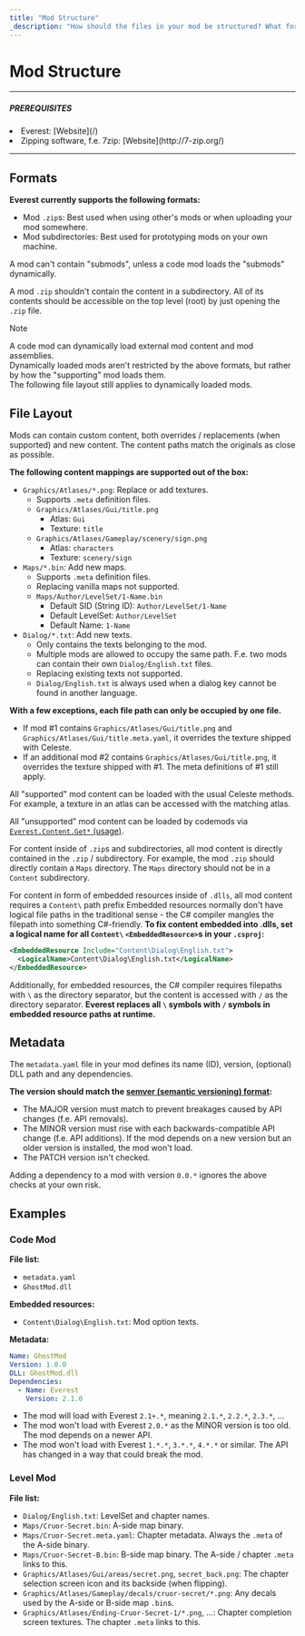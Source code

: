 ```yaml
---
title: "Mod Structure"
_description: "How should the files in your mod be structured? What formats are supported? This chapter lists some common mod structure information."
---
```


# Mod Structure

----

<!-- TODO: Get > [!PREREQUISITES] working -->
<div class="PREREQUISITES">
<h5>PREREQUISITES</h5>
<p>
<li>Everest: [Website](/)</li>
<li>Zipping software, f.e. 7zip: [Website](http://7-zip.org/)</li>
</p>
</div>

----

## Formats

**Everest currently supports the following formats:**
- Mod `.zip`s: Best used when using other's mods or when uploading your mod somewhere.
- Mod subdirectories: Best used for prototyping mods on your own machine.

A mod can't contain "submods", unless a code mod loads the "submods" dynamically.

A mod `.zip` shouldn't contain the content in a subdirectory. All of its contents should be accessible on the top level (root) by just opening the `.zip` file.

> [!NOTE]
> A code mod can dynamically load external mod content and mod assemblies.  
> Dynamically loaded mods aren't restricted by the above formats, but rather by how the "supporting" mod loads them.  
> The following file layout still applies to dynamically loaded mods.

## File Layout

Mods can contain custom content, both overrides / replacements (when supported) and new content. The content paths match the originals as close as possible.

**The following content mappings are supported out of the box:**
- `Graphics/Atlases/*.png`: Replace or add textures.
    - Supports `.meta` definition files.
    - `Graphics/Atlases/Gui/title.png`
        - Atlas: `Gui`
        - Texture: `title`
    - `Graphics/Atlases/Gameplay/scenery/sign.png`
        - Atlas: `characters`
        - Texture: `scenery/sign`
- `Maps/*.bin`: Add new maps.
    - Supports `.meta` definition files.
    - Replacing vanilla maps not supported.
    - `Maps/Author/LevelSet/1-Name.bin`
        - Default SID (String ID): `Author/LevelSet/1-Name`
        - Default LevelSet: `Author/LevelSet`
        - Default Name: `1-Name`
- `Dialog/*.txt`: Add new texts.
    - Only contains the texts belonging to the mod.
    - Multiple mods are allowed to occupy the same path. F.e. two mods can contain their own `Dialog/English.txt` files.
    - Replacing existing texts not supported.
    - `Dialog/English.txt` is always used when a dialog key cannot be found in another language.

**With a few exceptions, each file path can only be occupied by one file.**
- If mod #1 contains `Graphics/Atlases/Gui/title.png` and `Graphics/Atlases/Gui/title.meta.yaml`, it overrides the texture shipped with Celeste.
- If an additional mod #2 contains `Graphics/Atlases/Gui/title.png`, it overrides the texture shipped with #1. The meta definitions of #1 still apply.

All "supported" mod content can be loaded with the usual Celeste methods. For example, a texture in an atlas can be accessed with the matching atlas.

All "unsupported" mod content can be loaded by codemods via [`Everest.Content.Get*` (usage)](/api/Celeste.Mod.Everest.Content.html#Celeste_Mod_Everest_Content_Get_System_String_System_Boolean_).

For content inside of `.zip`s and subdirectories, all mod content is directly contained in the `.zip` / subdirectory. For example, the mod `.zip` should directly contain a `Maps` directory. The `Maps` directory should not be in a `Content` subdirectory.

For content in form of embedded resources inside of `.dlls`, all mod content requires a `Content\` path prefix Embedded resources normally don't have logical file paths in the traditional sense - the C# compiler mangles the filepath into something C#-friendly. **To fix content embedded into .dlls, set a logical name for all `Content\` `<EmbeddedResource>`s in your `.csproj`:**

```xml
<EmbeddedResource Include="Content\Dialog\English.txt">
  <LogicalName>Content\Dialog\English.txt</LogicalName>
</EmbeddedResource>
```

Additionally, for embedded resources, the C# compiler requires filepaths with `\` as the directory separator, but the content is accessed with `/` as the directory separator. **Everest replaces all `\` symbols with `/` symbols in embedded resource paths at runtime.**

## Metadata

The `metadata.yaml` file in your mod defines its name (ID), version, (optional) DLL path and any dependencies.

**The version should match the [semver (semantic versioning) format](https://semver.org/):**
- The MAJOR version must match to prevent breakages caused by API changes (f.e. API removals).
- The MINOR version must rise with each backwards-compatible API change (f.e. API additions). If the mod depends on a new version but an older version is installed, the mod won't load.
- The PATCH version isn't checked.

Adding a dependency to a mod with version `0.0.*` ignores the above checks at your own risk.

## Examples

### Code Mod

**File list:**
- `metadata.yaml`
- `GhostMod.dll`

**Embedded resources:**
- `Content\Dialog\English.txt`: Mod option texts.

**Metadata:**
```yaml
Name: GhostMod
Version: 1.0.0
DLL: GhostMod.dll
Dependencies:
  - Name: Everest
    Version: 2.1.0
```

- The mod will load with Everest `2.1+.*`, meaning `2.1.*`, `2.2.*`, `2.3.*`, ...
- The mod won't load with Everest `2.0.*` as the MINOR version is too old. The mod depends on a newer API.
- The mod won't load with Everest `1.*.*`, `3.*.*`, `4.*.*` or similar. The API has changed in a way that could break the mod.

### Level Mod

**File list:**
- `Dialog/English.txt`: LevelSet and chapter names.
- `Maps/Cruor-Secret.bin`: A-side map binary.
- `Maps/Cruor-Secret.meta.yaml`: Chapter metadata. Always the `.meta` of the A-side binary.
- `Maps/Cruor-Secret-B.bin`: B-side map binary. The A-side / chapter `.meta` links to this.
- `Graphics/Atlases/Gui/areas/secret.png`, `secret_back.png`: The chapter selection screen icon and its backside (when flipping).
- `Graphics/Atlases/Gameplay/decals/cruor-secret/*.png`: Any decals used by the A-side or B-side map `.bin`s.
- `Graphics/Atlases/Ending-Cruor-Secret-1/*.png`, ...: Chapter completion screen textures. The chapter `.meta` links to this.

